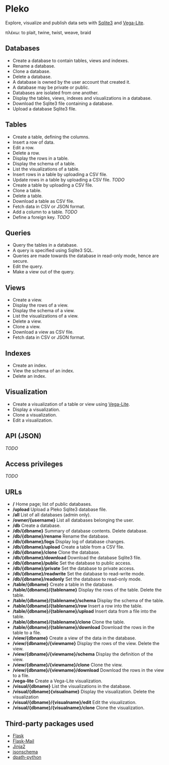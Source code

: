 # Pleko

Explore, visualize and publish data sets with
[Sqlite3](https://www.sqlite.org/) and 
[Vega-Lite](https://vega.github.io/vega-lite/).

πλέκω: to plait, twine, twist, weave, braid

## Databases

- Create a database to contain tables, views and indexes.
- Rename a database.
- Clone a database.
- Delete a database.
- A database is owned by the user account that created it.
- A database may be private or public.
- Databases are isolated from one another.
- Display the tables, views, indexes and visualizations in a database.
- Download the Sqlite3 file containing a database.
- Upload a database Sqlite3 file.

## Tables

- Create a table, defining the columns.
- Insert a row of data.
- Edit a row.
- Delete a row.
- Display the rows in a table.
- Display the schema of a table.
- List the visualizations of a table.
- Insert rows in a table by uploading a CSV file.
- Update rows in a table by uploading a CSV file. *TODO*
- Create a table by uploading a CSV file.
- Clone a table.
- Delete a table.
- Download a table as CSV file.
- Fetch data in CSV or JSON format.
- Add a column to a table. *TODO*
- Define a foreign key. *TODO*

## Queries

- Query the tables in a database.
- A query is specified using Sqlite3 SQL.
- Queries are made towards the database in read-only mode, hence are secure.
- Edit the query.
- Make a view out of the query.

## Views

- Create a view.
- Display the rows of a view.
- Display the schema of a view.
- List the visualizations of a view.
- Delete a view.
- Clone a view.
- Download a view as CSV file.
- Fetch data in CSV or JSON format.

## Indexes

- Create an index.
- View the schema of an index.
- Delete an index.

## Visualization

- Create a visualization of a table or view using
  [Vega-Lite](https://vega.github.io/vega-lite/).
- Display a visualization.
- Clone a visualization.
- Edit a visualization.

## API (JSON)

*TODO*

## Access privileges

*TODO*

## URLs

- **/** Home page; list of public databases.
- **/upload** Upload a Pleko Sqlite3 database file.
- **/all** List of all databases (admin only).
- **/owner/{username}** List all databases belonging the user.
- **/db** Create a database.
- **/db/{dbname}** Summary of database contents. Delete database.
- **/db/{dbname}/rename** Rename the database.
- **/db/{dbname}/logs** Display log of database changes.
- **/db/{dbname}/upload** Create a table from a CSV file.
- **/db/{dbname}/clone** Clone the database.
- **/db/{dbname}/download** Download the database Sqlite3 file.
- **/db/{dbname}/public** Set the database to public access.
- **/db/{dbname}/private** Set the database to private access.
- **/db/{dbname}/readwrite** Set the database to read-write mode.
- **/db/{dbname}/readonly** Set the database to read-only mode.
- **/table/{dbname}** Create a table in the database.
- **/table/{dbname}/{tablename}** Display the rows of the table.
   Delete the table.
- **/table/{dbname}/{tablename}/schema** Display the schema of the table.
- **/table/{dbname}/{tablename}/row** Insert a row into the table.
- **/table/{dbname}/{tablename}/upload** Insert data from a file into the table.
- **/table/{dbname}/{tablename}/clone** Clone the table.
- **/table/{dbname}/{tablename}/download** Download the rows in the table to a file.
- **/view/{dbname}** Create a view of the data in the database.
- **/view/{dbname}/{viewname}** Display the rows of the view. Delete the view.
- **/view/{dbname}/{viewname}/schema** Display the definition of the view.
- **/view/{dbname}/{viewname}/clone** Clone the view.
- **/view/{dbname}/{viewname}/download** Download the rows in the view to a file.
- **/vega-lite** Create a Vega-Lite visualization.
- **/visual/{dbname}** List the visualizations in the database.
- **/visual/{dbname}{visualname}** Display the visualization.
  Delete the visualization
- **/visual/{dbname}/{visualname}/edit** Edit the visualization.
- **/visual/{dbname}/{visualname}/clone** Clone the visualization.

## Third-party packages used

- [Flask](http://flask.pocoo.org/)
- [Flask-Mail](https://pythonhosted.org/Flask-Mail/)
- [Jinja2](http://jinja.pocoo.org/)
- [jsonschema](https://github.com/Julian/jsonschema)
- [dpath-python](https://github.com/akesterson/dpath-python)
